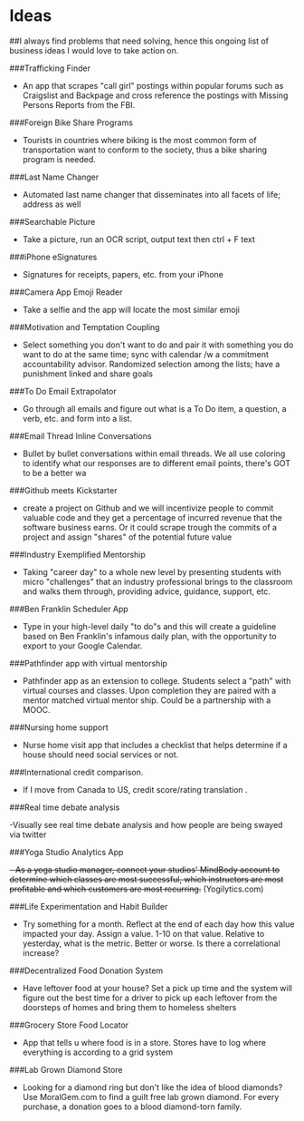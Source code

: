 # Ideas

##I always find problems that need solving, hence this ongoing list of business ideas I would love to take action on.

###Trafficking Finder

- An app that scrapes "call girl" postings within popular forums such as Craigslist and Backpage and cross reference the postings with Missing Persons Reports from the FBI.

###Foreign Bike Share Programs

- Tourists in countries where biking is the most common form of transportation want to conform to the society, thus a bike sharing program is needed.

###Last Name Changer

- Automated last name changer that disseminates into all facets of life; address as well

###Searchable Picture

- Take a picture, run an OCR script, output text then ctrl + F text

###iPhone eSignatures

- Signatures for receipts, papers, etc. from your iPhone

###Camera App Emoji Reader

- Take a selfie and the app will locate the most similar emoji

###Motivation and Temptation Coupling

- Select something you don't want to do and pair it with something you do want to do at the same time; sync with calendar /w a commitment accountability advisor. Randomized selection among the lists; have a punishment linked and share goals

###To Do Email Extrapolator

- Go through all emails and figure out what is a To Do item, a question, a verb, etc. and form into a list.

###Email Thread Inline Conversations 

- Bullet by bullet conversations within email threads. We all use coloring to identify what our responses are to different email points, there's GOT to be a better wa

###Github meets Kickstarter

- create a project on Github and we will incentivize people to commit valuable code and they get a percentage of incurred revenue that the software business earns. Or it could scrape trough the commits of a project and assign "shares" of the potential future value

###Industry Exemplified Mentorship

- Taking "career day" to a whole new level by presenting students with micro "challenges" that an industry professional brings to the classroom and walks them through, providing advice, guidance, support, etc.

###Ben Franklin Scheduler App

- Type in your high-level daily "to do"s and this will create a guideline based on Ben Franklin's infamous daily plan, with the opportunity to export to your Google Calendar.

###Pathfinder app with virtual mentorship

- Pathfinder app as an extension to college. Students select a "path" with virtual courses and classes. Upon completion they are paired with a mentor matched virtual mentor ship. Could be a partnership with a MOOC.

###Nursing home support  

- Nurse home visit app that includes a checklist that helps determine if a house should need social services or not.

###International credit comparison.

- If I move from Canada to US, credit score/rating translation .

###Real time debate analysis

-Visually see real time debate analysis and how people are being swayed via twitter

###Yoga Studio Analytics App

~~- As a yoga studio manager, connect your studios' MindBody account to determine which classes are most successful, which instructors are most profitable and which customers are most recurring.~~ (Yogilytics.com)

###Life Experimentation and Habit Builder

- Try something for a month. Reflect at the end of each day how this value impacted your day. Assign a value. 1-10 on that value. Relative to yesterday, what is the metric. Better or worse. Is there a correlational increase?

###Decentralized Food Donation System

- Have leftover food at your house? Set a pick up time and the system will figure out the best time for a driver to pick up each leftover from the doorsteps of homes and bring them to homeless shelters

###Grocery Store Food Locator

- App that tells u where food is in a store. Stores have to log where everything is according to a grid system

###Lab Grown Diamond Store

- Looking for a diamond ring but don't like the idea of blood diamonds? Use MoralGem.com to find a guilt free lab grown diamond. For every purchase, a donation goes to a blood diamond-torn family.
